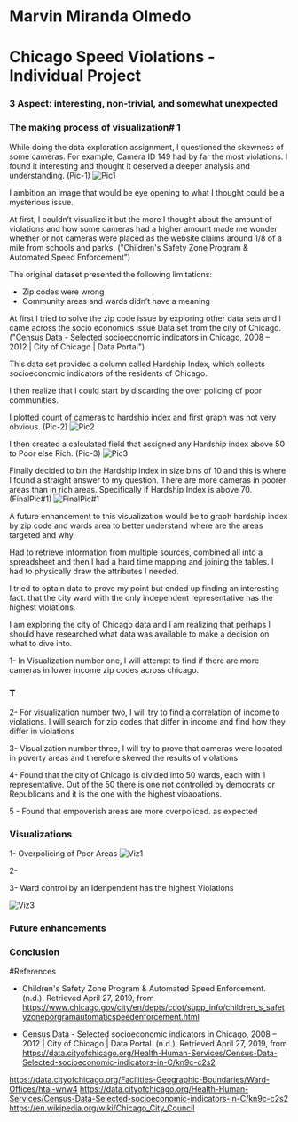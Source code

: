 # Marvin Miranda Olmedo
# Chicago Speed Violations - Individual Project
### 3 Aspect:  interesting, non-trivial, and somewhat unexpected 



### The making process of visualization# 1

While doing the data exploration assignment, I questioned the skewness of some cameras. For example, Camera ID 149 had by far the most violations. I found it interesting and thought it deserved a deeper analysis and understanding. 
(Pic-1)
![Pic1](https://github.com/Marvin510/ChicagoSpeedViolations/blob/master/Images/Pic1.png "Skewdata")

I ambition an image that would be eye opening to what I thought could be a mysterious issue.

At first, I couldn’t visualize it but the more I thought about the amount of violations and how some cameras had a higher amount made me wonder whether or not cameras were placed as the website claims around 1/8 of a mile from schools and parks. ("Children's Safety Zone Program & Automated Speed Enforcement")

The original dataset presented the following limitations:
-	Zip codes were wrong
- Community areas and wards didn’t have a meaning

At first I tried to solve the zip code issue by exploring other data sets and I came across the socio economics issue Data set from the city of Chicago. ("Census Data - Selected socioeconomic indicators in Chicago, 2008 – 2012 | City of Chicago | Data Portal")

This data set provided a column called Hardship Index, which collects socioeconomic indicators of the residents of Chicago.

I then realize that I could start by discarding the over policing of poor communities.

I plotted count of cameras to hardship index and first graph was not very obvious.
(Pic-2)
![Pic2](https://github.com/Marvin510/ChicagoSpeedViolations/blob/master/Images/Pic2.png "Countofcameras")

I then created a calculated field that assigned any Hardship index above 50 to Poor else Rich. 
(Pic-3)
![Pic3](https://github.com/Marvin510/ChicagoSpeedViolations/blob/master/Images/Pic3.png "Calculatedfield")

Finally decided to bin the Hardship Index in size bins of 10 and this is where I found a straight answer to my question. There are more cameras in poorer areas than in rich areas. Specifically if Hardship Index is above 70.
(FinalPic#1)
![FinalPic#1](https://github.com/Marvin510/ChicagoSpeedViolations/blob/master/Images/FinalPic%231.png "Visualization#1")

A future enhancement to this visualization would be to graph hardship index by zip code and wards area to better understand where are the areas targeted and why.





Had to retrieve information from multiple sources, combined all into a spreadsheet and then I had a hard time mapping and joining the tables. I had to physically draw the attributes I needed.

I tried to optain data to prove my point but ended up finding an interesting fact. that the city ward with the only independent representative has the highest violations.

I am exploring the city of Chicago data and I am realizing that perhaps I should have researched what data was available to make a decision on what to dive into.

1- In Visualization number one, I will attempt to find if there are more cameras in lower income zip codes across chicago.
 
### T
 

2- For visualization number two, I will try to find a correlation of income to violations. I will search for zip codes that differ in income and find how they differ in violations

3- Visualization number three, I will try to prove that cameras were located in poverty areas and therefore skewed the results of violations

4- Found that the city of Chicago is divided into 50 wards, each with 1 representative. Out of the 50 there is one not controlled by democrats or Republicans and it is the one with the highest vioaoations.

5 - Found that empoverish areas are more overpoliced. as expected






### Visualizations

1- Overpolicing of Poor Areas
![Viz1](https://github.com/Marvin510/ChicagoSpeedViolations/blob/master/Images/Overpolicing.png)


2-


3- Ward control by an Idenpendent has the highest Violations

![Viz3](https://github.com/Marvin510/ChicagoSpeedViolations/blob/master/Images/Independent.png)




### Future enhancements


### Conclusion



#References

- Children's Safety Zone Program & Automated Speed Enforcement. (n.d.). Retrieved April 27, 2019, from https://www.chicago.gov/city/en/depts/cdot/supp_info/children_s_safetyzoneporgramautomaticspeedenforcement.html

- Census Data - Selected socioeconomic indicators in Chicago, 2008 – 2012 | City of Chicago | Data Portal. (n.d.). Retrieved April 27, 2019, from https://data.cityofchicago.org/Health-Human-Services/Census-Data-Selected-socioeconomic-indicators-in-C/kn9c-c2s2


https://data.cityofchicago.org/Facilities-Geographic-Boundaries/Ward-Offices/htai-wnw4
https://data.cityofchicago.org/Health-Human-Services/Census-Data-Selected-socioeconomic-indicators-in-C/kn9c-c2s2
https://en.wikipedia.org/wiki/Chicago_City_Council

